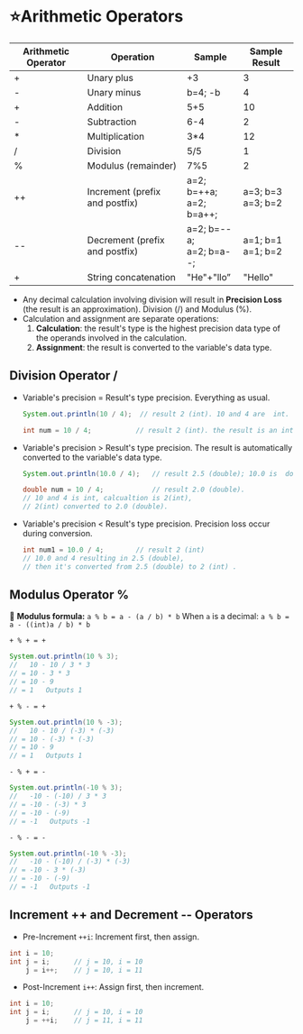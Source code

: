 # ⭐Arithmetic Operators

| Arithmetic Operator | Operation                      | Sample                        | Sample Result           |
| ------------------- | ------------------------------ | ----------------------------- | ----------------------- |
| +                   | Unary plus                     | +3                            | 3                       |
| -                   | Unary minus                    | b=4; -b                       | 4                       |
| +                   | Addition                       | 5+5                           | 10                      |
| -                   | Subtraction                    | 6-4                           | 2                       |
| *                   | Multiplication                 | 3*4                           | 12                      |
| /                   | Division                       | 5/5                           | 1                       |
| %                   | Modulus (remainder)            | 7%5                           | 2                       |
| ++                  | Increment (prefix and postfix) | a=2; b=++a; <br />a=2; b=a++; | a=3; b=3 <br />a=3; b=2 |
| --                  | Decrement (prefix and postfix) | a=2; b=--a; <br />a=2; b=a--; | a=1; b=1 <br />a=1; b=2 |
| +                   | String concatenation           | "He"+"llo”                    | "Hello"                 |

- Any decimal calculation involving division will result in **Precision Loss** (the result is an approximation). Division (/) and Modulus (%).
- Calculation and assignment are separate operations:
  1. **Calculation**: the result's type is the highest precision data type of the operands involved in the calculation. 
  2. **Assignment**: the result is converted to the variable's data type.



## Division Operator /

- Variable's precision = Result's type precision. Everything as usual.

    ```java
    System.out.println(10 / 4);  // result 2 (int). 10 and 4 are  int.
    
    int num = 10 / 4;			// result 2 (int). the result is an int, and stored in an int variable.
    ```

- Variable's precision > Result's type precision. The result is automatically converted to the variable's data type.

    ```java
    System.out.println(10.0 / 4);	// result 2.5 (double); 10.0 is  double.
    
    double num = 10 / 4;	   		// result 2.0 (double). 
    // 10 and 4 is int, calcualtion is 2(int),
    // 2(int) converted to 2.0 (double).
    ```

- Variable's precision < Result's type precision. Precision loss occur during conversion.

    ```java
    int num1 = 10.0 / 4;		// result 2 (int)
    // 10.0 and 4 resulting in 2.5 (double), 
    // then it's converted from 2.5 (double) to 2 (int) .
    ```



## Modulus Operator %

📌 **Modulus formula:** `a % b = a - (a / b) * b`
When `a` is a decimal: `a % b = a - ((int)a / b) * b`

`+ % + = +`

```java
System.out.println(10 % 3);  
//   10 - 10 / 3 * 3 
// = 10 - 3 * 3 
// = 10 - 9
// = 1   Outputs 1
```

`+ % - = +`

```java
System.out.println(10 % -3);  
//   10 - 10 / (-3) * (-3) 
// = 10 - (-3) * (-3) 
// = 10 - 9
// = 1   Outputs 1
```

`- % + = -`

```java
System.out.println(-10 % 3);  
//   -10 - (-10) / 3 * 3 
// = -10 - (-3) * 3 
// = -10 - (-9)
// = -1   Outputs -1
```

`- % - = -`

```java
System.out.println(-10 % -3);  
//   -10 - (-10) / (-3) * (-3) 
// = -10 - 3 * (-3) 
// = -10 - (-9)
// = -1   Outputs -1
```

## Increment ++ and Decrement -- Operators  

- Pre-Increment `++i`: Increment first, then assign.
```java
int i = 10;
int j = i;		// j = 10, i = 10
    j = i++;	// j = 10, i = 11
```
- Post-Increment `i++`: Assign first, then increment.
```java
int i = 10;
int j = i;		// j = 10, i = 10
    j = ++i;	// j = 11, i = 11
```
